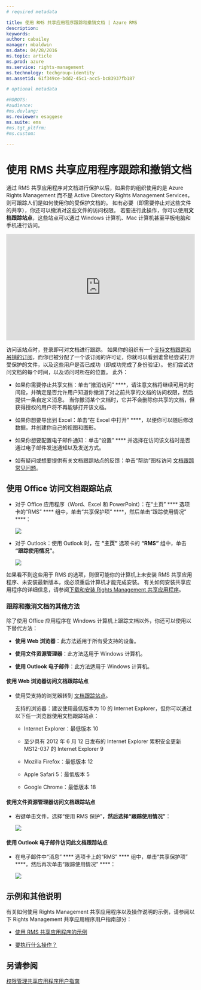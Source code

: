 ```yaml
---
# required metadata

title: 使用 RMS 共享应用程序跟踪和撤销文档 | Azure RMS
description:
keywords:
author: cabailey
manager: mbaldwin
ms.date: 04/28/2016
ms.topic: article
ms.prod: azure
ms.service: rights-management
ms.technology: techgroup-identity
ms.assetid: 61f349ce-bdd2-45c1-acc5-bc83937fb187

# optional metadata

#ROBOTS:
#audience:
#ms.devlang:
ms.reviewer: esaggese
ms.suite: ems
#ms.tgt_pltfrm:
#ms.custom:

---
```


# 使用 RMS 共享应用程序跟踪和撤销文档
通过 RMS 共享应用程序对文档进行保护以后，如果你的组织使用的是 Azure Rights Management 而不是 Active Directory Rights Management Services，则可跟踪人们是如何使用你的受保护文档的。 如有必要（即需要停止对这些文件的共享），你还可以撤消对这些文件的访问权限。 若要进行此操作，你可以使用**文档跟踪站点**，这些站点可以通过 Windows 计算机、Mac 计算机甚至平板电脑和手机进行访问。

<div style="padding-top: 56.25%; position: relative; width: 100%;">
<iframe style="position: absolute;top: 0;left: 0;right: 0;bottom: 0;" width="100%" height="100%" src="https://channel9.msdn.com/Series/Information-Protection/Azure-RMS-Document-Tracking-and-Revocation/player" frameborder="0" allowfullscreen></iframe>
</div>

访问该站点时，登录即可对文档进行跟踪。 如果你的组织有一个[支持文档跟踪和吊销的订阅](https://technet.microsoft.com/dn858608.aspx)，而你已被分配了一个该订阅的许可证，你就可以看到谁曾经尝试打开受保护的文件，以及这些用户是否已成功（即成功完成了身份验证）。 他们尝试访问文档的每个时间，以及访问时所在的位置。 此外：

-   如果你需要停止共享文档：单击“撤消访问” ****，请注意文档将继续可用的时间段，并确定是否允许用户知道你撤消了对之前共享的文档的访问权限，然后提供一条自定义消息。 当你撤消某个文档时，它并不会删除你共享的文档，但获得授权的用户将不再能够打开该文档。

-   如果你想要导出到 Excel：单击“在 Excel 中打开” ****，以便你可以随后修改数据，并创建你自己的视图和图形。

-   如果你想要配置电子邮件通知：单击“设置” **** 并选择在访问该文档时是否通过电子邮件发送通知以及发送方式。

-   如有疑问或想要提供有关文档跟踪站点的反馈：单击“帮助”图标访问 [文档跟踪常见问题](http://go.microsoft.com/fwlink/?LinkId=523977)。

## 使用 Office 访问文档跟踪站点

-   对于 Office 应用程序（Word、Excel 和 PowerPoint）：在“主页” **** 选项卡的“RMS” **** 组中，单击“共享保护项” ****，然后单击“跟踪使用情况” ****：

    ![](../media/ADRMS_MSRMSApp_OfficeToolbarTrackUsage.png)

-   对于 Outlook：使用 Outlook 时，在 **“主页”** 选项卡的  **“RMS”** 组中，单击 **“跟踪使用情况”**。

    ![](../media/ADRMS_MSRMSApp_OutlookTrackUsage.png)

如果看不到这些用于 RMS 的选项，则很可能你的计算机上未安装 RMS 共享应用程序、未安装最新版本，或必须重启计算机才能完成安装。 有关如何安装共享应用程序的详细信息，请参阅[下载和安装 Rights Management 共享应用程序](install-sharing-app.md)。

### 跟踪和撤消文档的其他方法
除了使用 Office 应用程序在 Windows 计算机上跟踪文档以外，你还可以使用以下替代方法：

-   **使用 Web 浏览器**：此方法适用于所有受支持的设备。

-   **使用文件资源管理器**：此方法适用于 Windows 计算机。

-   **使用 Outlook 电子邮件**：此方法适用于 Windows 计算机。

#### 使用 Web 浏览器访问文档跟踪站点

-   使用受支持的浏览器转到 [文档跟踪站点](http://go.microsoft.com/fwlink/?LinkId=529562)。

    支持的浏览器：建议使用最低版本为 10 的 Internet Explorer，但你可以通过以下任一浏览器使用文档跟踪站点：

    -   Internet Explorer：最低版本 10

    -   至少具有 2012 年 6 月 12 日发布的 Internet Explorer 累积安全更新 MS12-037 的 Internet Explorer 9

    -   Mozilla Firefox：最低版本 12

    -   Apple Safari 5：最低版本 5

    -   Google Chrome：最低版本 18

#### 使用文件资源管理器访问文档跟踪站点

-   右键单击文件，选择“使用 RMS 保护”****，然后选择“跟踪使用情况”****：

    ![](../media/ADRMS_MSRMSApp_ExplorerTrackUsage.png)

#### 使用 Outlook 电子邮件访问此文档跟踪站点

-   在电子邮件中“消息” **** 选项卡上的“RMS”  **** 组中，单击“共享保护项” ****，然后再次单击“跟踪使用情况” ****：

    ![](../media/ADRMS_MSRMSApp_OutlookMessageTrackUsage.png)

## 示例和其他说明
有关如何使用 Rights Management 共享应用程序以及操作说明的示例，请参阅以下 Rights Management 共享应用程序用户指南部分：

-   [使用 RMS 共享应用程序的示例](sharing-app-user-guide.md#examples-for-using-the-rms-sharing-application)

-   [要执行什么操作？](sharing-app-user-guide.md##what-do-you-want-to-do-)

## 另请参阅
[权限管理共享应用程序用户指南](sharing-app-user-guide.md)



<!--HONumber=Apr16_HO4-->


